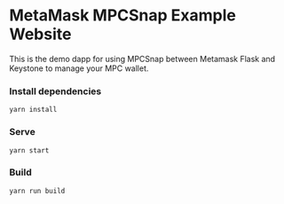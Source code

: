 # MetaMask MPCSnap Example Website

This is the demo dapp for using MPCSnap between Metamask Flask and Keystone to manage your MPC wallet.

### Install dependencies

`yarn install`

### Serve

`yarn start`

### Build

`yarn run build`
